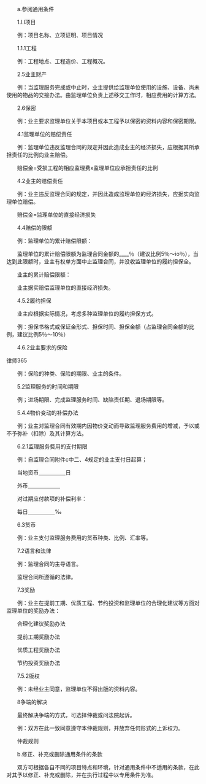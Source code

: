 
  
 　　a.参阅通用条件
 
 　　1.l.l项目
 
 　　例：项目名称、立项证明、项目情况
 
 　　1.1.1工程
 
 　　例：工程地点、工程造价、工程概况。
 
 　　2.5业主财产
 
 　　例：当监理服务完成或中止时，业主提供给监理单位使用的设施、设备、尚未使用的物品的交接办法。由监理单位负责上述移交工作时，相应费用的计算方法。
 
 　　2.6保密
 
 　　例：业主要求监理单位关于本项目或本工程予以保密的资料内容和保密期限。
 
 　　4.1监理单位的赔偿责任
 
 　　例：监理单位违反监理合同的规定并因此造成业主的经济损失，应根据其所承担责任的比例向业主赔偿。
 
 　　赔偿金=受损工程的相应监理费x监理单位应承担责任的比例
 
 　　4.2业主的赔偿责任
 
 　　例：业主违反监理合同的规定，并因此造成监理单位的经济损失，应据实向监理单位赔偿。
 
 　　赔偿金=监理单位的直接经济损失
 
 　　4.4赔偿的限额
 
 　　例：监理单位的累计赔偿限额：
 
 　　监理单位的累计赔偿限额为监理合同金额的____％（建议比例5％～io％），当达到此限额时，业主有权单方面中止监理合同，并没收监理单位的履约担保全。
 
 　　业主的累计赔偿限额：
 
 　　业主据实赔偿监理单位的直接经济损失。
 
 　　4.5.2履约担保
 
 　　业主应根据实际情况，考虑多种监理单位的履约担保方式。
 
 　　例：担保书格式或保证金形式、担保时间、担保金额（占监理合同金额的比例，建议比例5％～10％）
 
 　　4.6.2业主要求的保险
 




 
律师365






 　　例：保险的种类、保险的期限、业主的条件。

 

 　　5.2监理服务的时间和期限

 

 　　例；进场期限、完成监理服务时间、缺陷责任期、退场期限等。

 

 　　5.4.4物价变动的补偿办法

 

 　　例；业主对监理合同有效期内因物价变动而导致监理服务费用的增减，予以或不予弥补（扣除）及其计算方法。

 

 　　6.2.1监理服务费用的支付期限

 

 　　例：自监理合同附件c中二、4规定的业主支付日起算；

 

 　　当地资币＿＿＿＿＿日

 

 　　外币＿＿＿＿＿＿

 

 　　对过期应付款项的补偿利率：

 

 　　每日＿＿＿＿＿‰

 

 　　6.3货币

 

 　　例：业主支付监理服务费用的货币种类、比例、汇率等。

 

 　　7.2语言和法律

 

 　　例：监理合同的主导语言。

 

 　　监理合同所遵循的法律。

 

 　　7.3奖励

 

 　　例：业主在提前工期、优质工程、节约投资和监理单位的合理化建议等方面对监理单位的奖励办法：

 

 　　合理化建议奖励办法

 

 　　提前工期奖励办法

 

 　　优质工程奖励办法

 

 　　节约投资奖励办法

 

 　　7.5.2版权

 

 　　例：未经业主同意，监理单位不得出版的资料内容。

 

 　　8争端的解决

 

 　　最终解决争端的方式，可选择仲裁或问法院起诉。

 

 　　例：双方在此一致同意遵守本仲裁规则，并放弃任何形式的上诉权力。

 

 　　仲裁规则

 

 　　b.修正、补充或删除通用条件的条款

 

 　　双方可根据各自不同的项目特点和环境，针对通用条件中不适用的条款，在此对其予以修正、补充或删除，并在执行过程中以专用条件为准。

  

 


 

 
 
 
 
 
  


  
 

  


  


  
 
 
 
 

